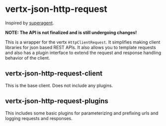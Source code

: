 # vertx-json-http-request

Inspired by [superagent](https://github.com/visionmedia/superagent).
 
**NOTE: The API is not finalized and is still undergoing changes!**
 
This is a wrapper for the vertx `HttpClientRequest`. It simplifies making client libraries for json based REST APIs. It also allows you to template requests and also has a plugin interface to extend the request and response handling behavior of the client.


## vertx-json-http-request-client

This is the base client. Does not include any plugins.

## vertx-json-http-request-plugins

This includes some basic plugins for parameterizing and prefixing urls and logging requests and responses. 
